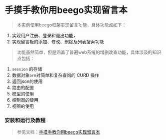 # 手摸手教你用beego实现留言本

> 本实例使用beego框架实现留言功能，具体功能点如下：

1. 实现用户注册、登录和退出功能，
2. 实现留言板的添加、修改、删除及列表搜索功能

>功能虽然简单，但是涵盖了普遍web系统的增删改查功能，具体涉及的知识点包括：

1. `session` 的存储
2. 数据对象`orm`对简单和复杂查询的 CURD 操作
3. 返回json的使用
4. 路由的配置
5. 模型的使用
6. 控制器的使用
7. 视图的使用


### 安装和运行及教程

> 参见文档：[手摸手教你用beego实现留言本](https://studygolang.com/subject/302)




